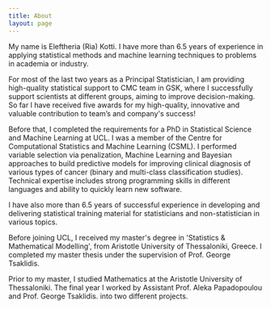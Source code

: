```yaml
---
title: About 
layout: page
---
```

My name is Eleftheria (Ria) Kotti. I have more than 6.5 years of experience in applying statistical methods and machine learning techniques to problems in academia or industry.

For most of the last two years as a Principal Statistician, I am providing high-quality statistical support to CMC team in GSK, where I successfully support scientists at different groups, aiming to improve decision-making.  So far I have received five awards for my high-quality, innovative and valuable contribution to team’s and company's success! 

Before that, I completed the requirements for a PhD in Statistical Science and Machine Learning at UCL. I was a member of ﻿the Centre for Computational Statistics and Machine Learning (CSML). I performed variable selection via penalization, Machine Learning and Bayesian approaches to build predictive models for improving clinical diagnosis of various types of cancer (binary and multi-class classification studies).  Technical expertise includes strong programming skills in different languages and ability to quickly learn new software. 

I have also more than 6.5 years of successful experience in developing and delivering statistical training material for statisticians and non-statistician in various topics. 


Before joining UCL, I received my master's degree in 'Statistics & Mathematical Modelling', from Aristotle University of Thessaloniki, Greece. I completed my master thesis under the supervision of Prof. George Tsaklidis. 

Prior to my master, I studied Mathematics at the Aristotle University of Thessaloniki. The final year I worked by Assistant Prof. Aleka Papadopoulou and Prof. George Tsaklidis. into two different projects. 	
